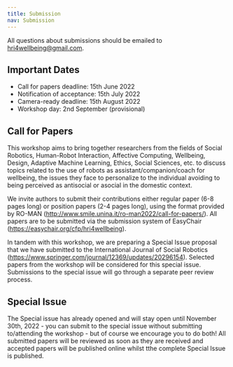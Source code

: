 ```yaml
---
title: Submission 
nav: Submission
---
```


All questions about submissions should be emailed to <hri4wellbeing@gmail.com>.

## Important Dates
- Call for papers deadline: 15th June 2022 
- Notification of acceptance: 15th July 2022
- Camera-ready deadline: 15th August 2022
- Workshop day: 2nd September (provisional)

## Call for Papers 
This workshop aims to bring together researchers from the fields of Social Robotics, Human-Robot Interaction, Affective Computing, Wellbeing, Design, Adaptive Machine Learning, Ethics, Social Sciences, etc. to discuss topics related to the use of robots as assistant/companion/coach for wellbeing, the issues they face to personalize to the individual avoiding to being perceived as antisocial or asocial in the domestic context. 

We invite authors to submit their contributions either regular paper (6-8 pages long) or position papers (2-4 pages long), using the format provided by RO-MAN (<http://www.smile.unina.it/ro-man2022/call-for-papers/>). All papers are to be submitted via the submission system of EasyChair (<https://easychair.org/cfp/hri4wellbeing>). 

In tandem with this workshop, we are preparing a Special Issue proposal that we have submitted to the  International Journal of Social Robotics (<https://www.springer.com/journal/12369/updates/20296154>). Selected papers from the workshop will be considered for this special issue. Submissions to the special issue will go through a separate peer review process.

## Special Issue
The Special issue has already opened and will stay open until November 30th, 2022 - you can submit to the special issue without submitting to/attending the workshop - but of course we encourage you to do both! All submitted papers will be reviewed as soon as they are received and accepted papers will be published online whilst tthe complete Special Issue is published.